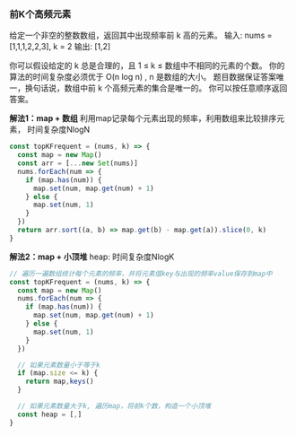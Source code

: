### 前K个高频元素
给定一个非空的整数数组，返回其中出现频率前 k 高的元素。
输入: nums = [1,1,1,2,2,3], k = 2
输出: [1,2]

你可以假设给定的 k 总是合理的，且 1 ≤ k ≤ 数组中不相同的元素的个数。
你的算法的时间复杂度必须优于 O(n log n) , n 是数组的大小。
题目数据保证答案唯一，换句话说，数组中前 k 个高频元素的集合是唯一的。
你可以按任意顺序返回答案。


**解法1：map + 数组**
利用map记录每个元素出现的频率，利用数组来比较排序元素， 时间复杂度NlogN
```js
const topKFrequent = (nums, k) => {
  const map = new Map()
  const arr = [...new Set(nums)]
  nums.forEach(num => {
    if (map.has(num)) {
      map.set(num, map.get(num) + 1)
    } else {
      map.set(num, 1)
    }
  })
  return arr.sort((a, b) => map.get(b) - map.get(a)).slice(0, k)
}
```

**解法2：map + 小顶堆**
heap: 时间复杂度NlogK
```js
// 遍历一遍数组统计每个元素的频率，并将元素值key与出现的频率value保存到map中
const topKFrequent = (nums, k) => {
  const map = new Map()
  nums.forEach(num => {
    if (map.has(num)) {
      map.set(num, map.get(num) + 1)
    } else {
      map.set(num, 1)
    }
  })

  // 如果元素数量小于等于k
  if (map.size <= k) {
    return map,keys()
  }

  // 如果元素数量大于k, 遍历map，将前k个数，构造一个小顶堆
  const heap = [,]
}


```